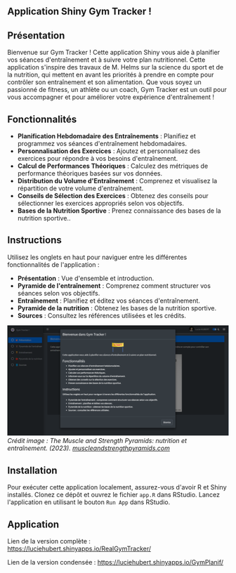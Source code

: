 ## Application Shiny Gym Tracker !

## Présentation
Bienvenue sur Gym Tracker ! Cette application Shiny vous aide à planifier vos séances d'entraînement et à suivre votre plan nutritionnel. 
Cette application s'inspire des travaux de M. Helms sur la science du sport et de la nutrition, qui mettent en avant les priorités à prendre en compte pour contrôler son entraînement et son alimentation.
Que vous soyez un passionné de fitness, un athlète ou un coach, Gym Tracker est un outil pour vous accompagner et pour améliorer votre expérience d'entraînement !

## Fonctionnalités
- **Planification Hebdomadaire des Entraînements** : Planifiez et programmez vos séances d'entraînement hebdomadaires.
- **Personnalisation des Exercices** : Ajoutez et personnalisez des exercices pour répondre à vos besoins d'entraînement.
- **Calcul de Performances Théoriques** : Calculez des métriques de performance théoriques basées sur vos données.
- **Distribution du Volume d'Entraînement** : Comprenez et visualisez la répartition de votre volume d'entraînement.
- **Conseils de Sélection des Exercices** : Obtenez des conseils pour sélectionner les exercices appropriés selon vos objectifs.
- **Bases de la Nutrition Sportive** : Prenez connaissance des bases de la nutrition sportive..

## Instructions
Utilisez les onglets en haut pour naviguer entre les différentes fonctionnalités de l'application :
- **Présentation** : Vue d'ensemble et introduction.
- **Pyramide de l'entraînement** : Comprenez comment structurer vos séances selon vos objectifs.
- **Entraînement** : Planifiez et éditez vos séances d'entraînement.
- **Pyramide de la nutrition** : Obtenez les bases de la nutrition sportive.
- **Sources** : Consultez les références utilisées et les crédits.
  
![Gym Tracker Screenshot](screenshot.png)
*Crédit image : The Muscle and Strength Pyramids: nutrition et entraînement. (2023). [muscleandstrengthpyramids.com](https://muscleandstrengthpyramids.com/)*

## Installation
Pour exécuter cette application localement, assurez-vous d'avoir R et Shiny installés. Clonez ce dépôt et ouvrez le fichier `app.R` dans RStudio. Lancez l'application en utilisant le bouton `Run App` dans RStudio.

## Application
Lien de la version complète : https://luciehubert.shinyapps.io/RealGymTracker/

Lien de la version condensée : https://luciehubert.shinyapps.io/GymPlanif/
